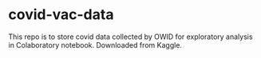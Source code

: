 # covid-vac-data
This repo is to store covid data collected by OWID for exploratory analysis in Colaboratory notebook. Downloaded from Kaggle.

